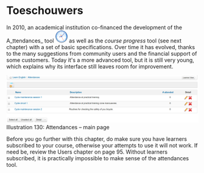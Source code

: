 # Toeschouwers

In 2010, an academical institution co-financed the development of the A_ttendances_ tool ![](../../.gitbook/assets/graphics240%20%283%29.png) as well as the _course progress_ tool \(see next chapter\) with a set of basic specifications. Over time it has evolved, thanks to the many suggestions from community users and the financial support of some customers. Today it's a more advanced tool, but it is still very young, which explains why its interface still leaves room for improvement.

![](../../.gitbook/assets/graphics248%20%281%29.png)Illustration 130: Attendances – main page

Before you go further with this chapter, do make sure you have learners subscribed to your course, otherwise your attempts to use it will not work. If need be, review the Users chapter on page 95. Without learners subscribed, it is practically impossible to make sense of the attendances tool.


